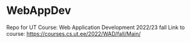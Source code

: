 # WebAppDev
Repo for UT Course: Web Application Development 2022/23 fall
Link to course: https://courses.cs.ut.ee/2022/WAD/fall/Main/
